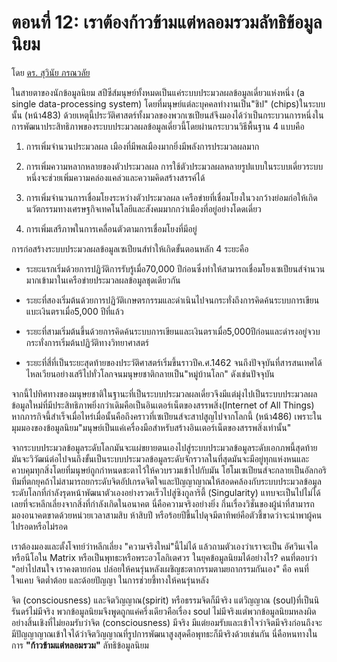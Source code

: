 ตอนที่ 12: เราต้องก้าวข้ามแต่หลอมรวมลัทธิข้อมูลนิยม
===
โดย [ดร. สุวินัย ภรณวลัย](https://www.facebook.com/suvinaip/posts/2412198755483918)

ในสายตาของนักข้อมูลนิยม​ สปีซีส์มนุษย์ทั้งหมดเป็นแค่ระบบประมวลผลข้อมูลเดี่ยวแห่งหนึ่ง​ (a​ single data-processing system)​ โดยที่มนุษย์แต่ละบุคคลทำงานเป็น​"ชิป" (chips)​ในระบบนั้น​ (หน้า​483) ด้วยเหตุนี้​ประวัติศาสตร์ทั้งมวลของพวกเซเปียนส์จึงมองได้ว่าเป็น​ กระบวนการหนึ่งในการพัฒนาประสิทธิภาพ​ของระบบประมวลผลข้อมูลเดี่ยวนี้​ โดยผ่านกระบวนวิธีพื้นฐาน​ 4​ แบบคือ

1. การเพิ่มจำนวนประมวลผล เมืองที่มีพลเมืองมากยิ่งมีพลังการประมวลผลมาก

2. การเพิ่มความหลากหลายของตัวประมวลผล การใช้ตัวประมวลผลหลายรูปแบบในระบบเดี่ยวระบบหนึ่งจะช่วยเพิ่มความคล่องแคล่วและความคิดสร้างสรรค์ได้

3. การเพิ่มจำนวนการเชื่อมโยงระหว่างตัวประมวลผล เครือข่ายที่เชื่อมโยงในวงกว้างย่อมก่อให้เกิดนวัตกรรมทางเศรษฐกิจ​เทคโนโลยีและสังคมมากกว่าเมืองที่อยู่อย่างโดดเดี่ยว

4. การเพิ่มเสรีภาพในการเคลื่อนตัวตามการเชื่อมโยงที่มีอยู่

การก่อสร้างระบบประมวลผลข้อมูลเซเปียนส์ทำให้เกิดขั้นตอนหลัก​ 4​ ระยะคือ

- ระยะแรก​เริ่มด้วยการปฏิวัติการรับรู้เมื่อ​70,000 ปีก่อน​ ซึ่งทำให้สามารถเชื่อมโยงเซเปียนส์จำนวนมากเข้ามาในเครือข่ายประมวลผลข้อมูลชุดเดียวกัน

- ระยะที่สองเริ่มต้นด้วยการปฏิวัติเกษตรกรรมและดำเนินไปจนกระทั่งถึงการคิดค้นระบบการเขียนแบะเงินตราเมื่อ​ 5,000 ปีที่แล้ว

- ระยะที่สามเริ่มต้นขึ้นด้วยการคิดค้นระบบการเขียนและเงินตราเมื่อ​ ​5,000​ปีก่อนและดำรงอยู่จวบกระทั่งการเริ่มต้นปฏิวัติทางวิทยาศาสตร์

- ระยะที่สี่ที่เป็นระยะสุดท้ายของประวัติศาสตร์เริ่มขึ้นราวปี​ค.ศ.​1462 จนถึงปัจจุบันที่สารสนเทศได้ไหลเวียนอย่างเสรีไปทั่วโลก​จนมนุษยชาติกลายเป็น​"หมู่บ้านโลก" ดังเช่นปัจจุบัน

จากนี้ไปทิศทางของมนุษยชาติในฐานะที่เป็นระบบประมวลผลเดี๋ยว​จึงมีแต่มุ่งไปเป็นระบบประมวลผลข้อมูลใหม่ที่มีประสิทธิภาพยิ่งกว่าเดิม​คือเป็นอินเตอร์เน็ตของสรรพสิ่ง​ (Internet​ of​ All Things) หากภารกิจนี้สำเร็จเมื่อไหร่​เมื่อนั้นคือถึงคราวที่​เซเปียนส์จะสาปสูญไปจากโลกนี้​ (หน้า​486) เพราะในมุมมองของข้อมูลนิยม​ "มนุษย์เป็นแค่เครื่องมือสำหรับสร้างอินเตอร์เน็ตของสรรพสิ่งเท่านั้น"

จากระบบประมวลข้อมูลระดับโลก​มันจะแผ่ขยายตนเองไปสู่ระบบประมวลข้อมูลระดับเอกภพนี้​ สุดท้ายมันจะวิวัฒน์ต่อไปจนถึงขั้นเป็นระบบประมวลข้อมูลระดับจักรวาลในที่สุดมันจะมีอยู่ทุกแห่งหนและควบคุมทุกสิ่ง​ โดยที่มนุษย์ถูกกำหนดชะตาไว้ให้ควบรวมเข้าไปกับมัน โฮโมเซเปียนส์จะกลายเป็นอัลกอริทึมที่ตกยุค​ถ้าไม่สามารถยกระดับจิต​อัปเกรดจิตใจและปัญญาญาณให้สอดคล้องกับระบบประมวลข้อมูลระดับโลกที่กำลังรุดหน้าพัฒนาตัวเองอย่างรวดเร็วไปสู่​ซิงกูลาริตี้ (Singularity)​ แทบจะเป็นไปไม่ได้เลยที่จะหลีกเลี่ยงจากสิ่งที่กำลังเกิดในอนาคต นี่คือความจริงอย่างยิ่ง กึ๋นเรื่องวิชั่นของผู้นำที่สามารถมองอนาคตขาดด้วยหน่วยเวลาสามสิบ ห้าสิบปี หรือร้อยปีขึ้นไปดุจมีตาทิพย์คือตัวชี้ขาดว่าจะนำพาผู้คนไปรอดหรือไม่รอด

เราต้องมองและตั้งโจทย์ว่าหลีกเลี่ยง "ความจริงใหม่"นี้ไม่ได้ แล้วถามตัวเองว่าเราจะเป็น อัศวินเจได หรือนีโอใน Matrix หรือเป็นพุทธะหรือพระอวโลกิเตศวร ในยุคข้อมูลนิยมได้อย่างไร? คนที่ตอบว่า "อย่าไปสนใจ เราคงตายก่อน ปล่อยให้คนรุ่นหลังเผชิญชะตากรรมตามยถากรรมกันเอง" คือ คนที่ใจแคบ จิตต่ำต้อย และด้อยปัญญา ในการช่วยชี้ทางให้คนรุ่นหลัง

จิต ​(consciousness)​ และจิตวิญญาณ​(spirit)​ ​หรือธรรมจิตก็มีจริง​ แต่วิญญาณ (soul)​ ที่เป็นนิรันดร์ไม่มีจริง​ พวกข้อมูลนิยมจึงพูดถูกแค่ครึ่งเดียวคือ​เรื่อง​ soul​ ไม่มีจริง​ แต่​พวกข้อมูลนิยมหลงผิดอย่างสิ้นเชิงที่ไม่ยอมรับว่า​จิต​ (consciousness)​ มีจริง มีแต่ยอมรับและเข้าใจว่าจิตมีจริงก่อน​ ถึงจะมีปัญญาญาณเข้าใจได้ว่า​จิตวิญญาณ​ที่รูปการพัฒนาสูงสุดคือ​พุทธะ​ก็มีจริงด้วยเช่นกัน นี่คือหนทางในการ **"ก้าวข้ามแต่หลอมรวม"** ลัทธิข้อมูลนิยม​ 
<!--stackedit_data:
eyJoaXN0b3J5IjpbMTYyMzk5NzI1OF19
-->